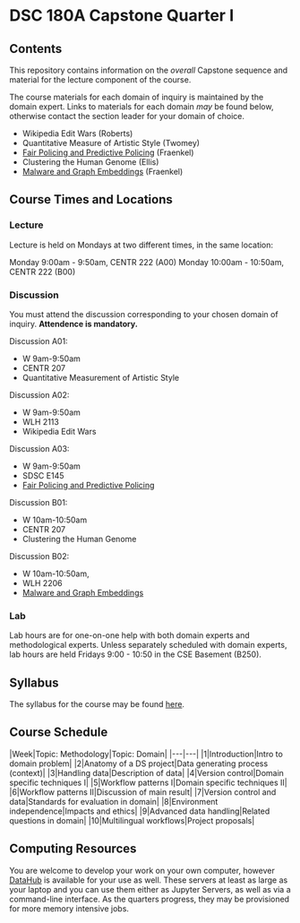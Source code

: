 # DSC 180A Capstone Quarter I

## Contents

This repository contains information on the *overall* Capstone
sequence and material for the lecture component of the course.

The course materials for each domain of inquiry is maintained by the
domain expert. Links to materials for each domain *may* be found
below, otherwise contact the section leader for your domain of choice.

* Wikipedia Edit Wars (Roberts)
* Quantitative Measure of Artistic Style (Twomey)
* [Fair Policing and Predictive Policing](https://github.com/afraenkel/DSC180A-Fair-Policing) (Fraenkel)
* Clustering the Human Genome (Ellis)
* [Malware and Graph Embeddings](https://github.com/afraenkel/DSC180A-Malware) (Fraenkel)

## Course Times and Locations

### Lecture

Lecture is held on Mondays at two different times, in the same location:

Monday 9:00am - 9:50am, CENTR 222 (A00)
Monday 10:00am - 10:50am, CENTR 222 (B00)

### Discussion

You must attend the discussion corresponding to your chosen domain of
inquiry. **Attendence is mandatory.**

Discussion A01: 
* W 9am-9:50am 
* CENTR 207 
* Quantitative Measurement of Artistic Style

Discussion A02: 
* W 9am-9:50am
* WLH 2113 
* Wikipedia Edit Wars

Discussion A03: 
* W 9am-9:50am
* SDSC E145 
* [Fair Policing and Predictive
  Policing](https://github.com/afraenkel/DSC180A-Fair-Policing)
  
Discussion B01: 
* W 10am-10:50am
* CENTR 207 
* Clustering the Human Genome

Discussion B02: 
* W 10am-10:50am, 
* WLH 2206
* [Malware and Graph Embeddings](https://github.com/afraenkel/DSC180A-Malware)

### Lab

Lab hours are for one-on-one help with both domain experts and
methodological experts. Unless separately scheduled with domain
experts, lab hours are held Fridays 9:00 - 10:50 in the CSE Basement
(B250).

## Syllabus

The syllabus for the course may be found [here](https://github.com/afraenkel/DSC180A-DS-Methodology/syllabus.md).

## Course Schedule

|Week|Topic: Methodology|Topic: Domain|
|---|---|
|1|Introduction|Intro to domain problem|
|2|Anatomy of a DS project|Data generating process (context)|
|3|Handling data|Description of data|
|4|Version control|Domain specific techniques I|
|5|Workflow patterns I|Domain specific techniques II|
|6|Workflow patterns II|Discussion of main result|
|7|Version control and data|Standards for evaluation in domain|
|8|Environment independence|Impacts and ethics|
|9|Advanced data handling|Related questions in domain|
|10|Multilingual workflows|Project proposals|

## Computing Resources

You are welcome to develop your work on your own computer, however
[DataHub](https://datahub.ucsd.edu/) is available for your use as
well. These servers at least as large as your laptop and you can use
them either as Jupyter Servers, as well as via a command-line
interface. As the quarters progress, they may be provisioned for more
memory intensive jobs.
